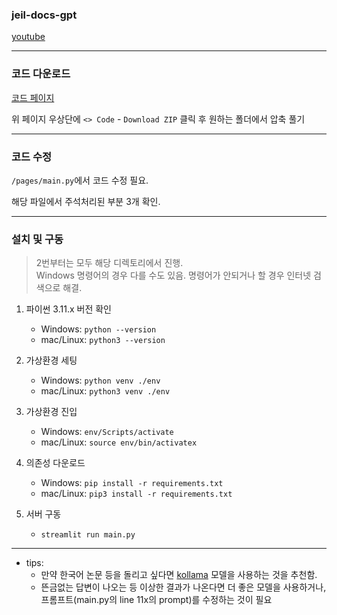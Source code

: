 ### jeil-docs-gpt

[youtube](https://youtu.be/ONHblOZc1iY)

---

### 코드 다운로드

[코드 페이지](https://github.com/ga111o/jeil-docs-gpt/tree/main)

위 페이지 우상단에 `<> Code` - `Download ZIP` 클릭 후 원하는 폴더에서 압축 풀기

---

### 코드 수정

`/pages/main.py`에서 코드 수정 필요.

해당 파일에서 주석처리된 부분 3개 확인.

---

### 설치 및 구동

> 2번부터는 모두 해당 디렉토리에서 진행.<br>
> Windows 명령어의 경우 다를 수도 있음. 명령어가 안되거나 할 경우 인터넷 검색으로 해결.

1. 파이썬 3.11.x 버전 확인

   - Windows: `python --version`
   - mac/Linux: `python3 --version`

2. 가상환경 세팅

   - Windows: `python venv ./env`
   - mac/Linux: `python3 venv ./env`

3. 가상환경 진입

   - Windows: `env/Scripts/activate`
   - mac/Linux: `source env/bin/activatex`

4. 의존성 다운로드

   - Windows: `pip install -r requirements.txt`
   - mac/Linux: `pip3 install -r requirements.txt`

5. 서버 구동
   - `streamlit run main.py`

---

- tips:
  - 만약 한국어 논문 등을 돌리고 싶다면 [kollama](https://huggingface.co/fiveflow/KoLlama-3-8B-Instruct) 모델을 사용하는 것을 추천함.
  - 뜬금없는 답변이 나오는 등 이상한 결과가 나온다면 더 좋은 모델을 사용하거나, 프롬프트(main.py의 line 11x의 prompt)를 수정하는 것이 필요
